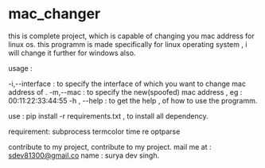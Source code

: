 # mac_changer
this is complete project, which is capable of changing you mac address for linux os.
this programm is made specifically for linux operating system , i will change it further for windows also.

usage :

-i,--interface  : to specify the interface of which you want to change mac address of .
-m,--mac   :  to specify the new(spoofed) mac address , eg : 00:11:22:33:44:55 
-h , --help  : to get the help , of how to use the programm.

use : pip install -r requirements.txt  , to install all dependency.

requirement:
subprocess
termcolor
time
re
optparse

contribute to my project, contribute to my project.
mail me at : sdev81300@gmail.co 
name : surya dev singh.
